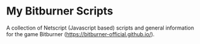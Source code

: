 # My Bitburner Scripts
A collection of Netscript (Javascript based) scripts and general information for the game Bitburner (https://bitburner-official.github.io/). 
